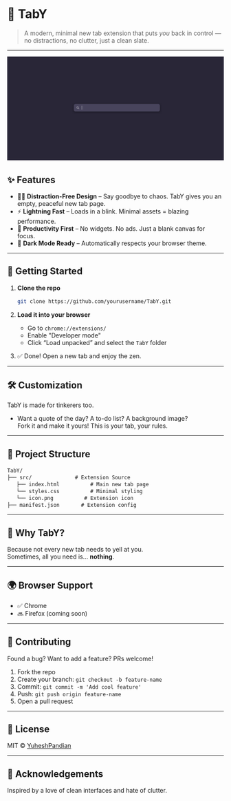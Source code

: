 # 🌟 TabY

> A modern, minimal new tab extension that puts *you* back in control — no distractions, no clutter, just a clean slate.

---

![TabY Screenshot](preview.png) <!-- Replace with your actual screenshot -->

## ✨ Features

- 🧘‍♂️ **Distraction-Free Design** – Say goodbye to chaos. TabY gives you an empty, peaceful new tab page.
- ⚡ **Lightning Fast** – Loads in a blink. Minimal assets = blazing performance.
- 🎯 **Productivity First** – No widgets. No ads. Just a blank canvas for focus.
- 🎨 **Dark Mode Ready** – Automatically respects your browser theme.

---

## 🚀 Getting Started

1. **Clone the repo**  
   ```bash
   git clone https://github.com/yourusername/TabY.git
   ```

2. **Load it into your browser**  
   - Go to `chrome://extensions/`
   - Enable "Developer mode"
   - Click “Load unpacked” and select the `TabY` folder

3. ✅ Done! Open a new tab and enjoy the zen.

---

## 🛠️ Customization

TabY is made for tinkerers too.

- Want a quote of the day? A to-do list? A background image?  
  Fork it and make it yours! This is your tab, your rules.

---

## 📁 Project Structure

```
TabY/
├── src/              # Extension Source
   ├── index.html          # Main new tab page
   └── styles.css          # Minimal styling
   └── icon.png          # Extension icon
├── manifest.json       # Extension config

```

---

## 🧠 Why TabY?

Because not every new tab needs to yell at you.  
Sometimes, all you need is… **nothing**.

---

## 🌍 Browser Support

- ✅ Chrome  
- 🔜 Firefox (coming soon)

---

## 🤝 Contributing

Found a bug? Want to add a feature? PRs welcome!

1. Fork the repo
2. Create your branch: `git checkout -b feature-name`
3. Commit: `git commit -m 'Add cool feature'`
4. Push: `git push origin feature-name`
5. Open a pull request

---

## 📄 License

MIT © [YuheshPandian](https://github.com/Yuheshpandian)

---

## 🙌 Acknowledgements

Inspired by a love of clean interfaces and hate of clutter.
